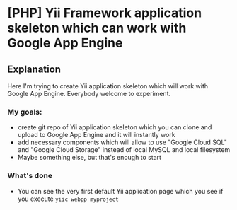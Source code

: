 [PHP] Yii Framework application skeleton which can work with Google App Engine
===============================================================================

Explanation
------------

Here I'm trying to create Yii application skeleton which will work with Google App Engine.
Everybody welcome to experiment.

### My goals: ###

* create git repo of Yii application skeleton which you can clone and upload
  to Google App Engine and it will instantly work
* add necessary components which will allow to use "Google Cloud SQL" and "Google Cloud Storage"
  instead of local MySQL and local filesystem
* Maybe something else, but that's enough to start

### What's done ###
* You can see the very first default Yii application page which you see if you execute ```yiic webpp myproject```

